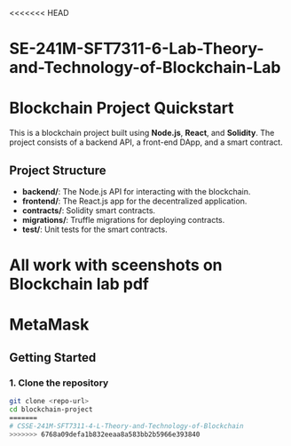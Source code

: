 <<<<<<< HEAD
# SE-241M-SFT7311-6-Lab-Theory-and-Technology-of-Blockchain-Lab


# Blockchain Project Quickstart

This is a blockchain project built using **Node.js**, **React**, and **Solidity**. The project consists of a backend API, a front-end DApp, and a smart contract.

## Project Structure
- **backend/**: The Node.js API for interacting with the blockchain.
- **frontend/**: The React.js app for the decentralized application.
- **contracts/**: Solidity smart contracts.
- **migrations/**: Truffle migrations for deploying contracts.
- **test/**: Unit tests for the smart contracts.
# All work with sceenshots on Blockchain lab pdf
# MetaMask 


## Getting Started

### 1. Clone the repository
```bash
git clone <repo-url>
cd blockchain-project
=======
# CSSE-241M-SFT7311-4-L-Theory-and-Technology-of-Blockchain
>>>>>>> 6768a09defa1b832eeaa8a583bb2b5966e393840

